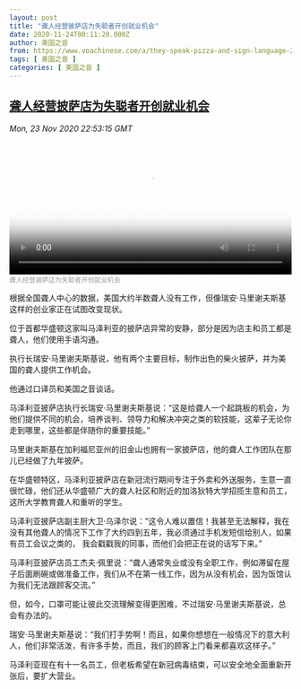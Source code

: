 ```yaml
---
layout: post
title: "聋人经营披萨店为失聪者开创就业机会"
date: 2020-11-24T00:11:20.000Z
author: 美国之音
from: https://www.voachinese.com/a/they-speak-pizza-and-sign-language-20201123/5673754.html
tags: [ 美国之音 ]
categories: [ 美国之音 ]
---
```

<!--1606176680000-->
[聋人经营披萨店为失聪者开创就业机会](https://www.voachinese.com/a/they-speak-pizza-and-sign-language-20201123/5673754.html)
------

<div>
<div><i>Mon, 23 Nov 2020 22:53:15 GMT</i></div><video poster="https://images.weserv.nl?url=gdb.voanews.com/1339c9a8-cadd-450b-bb60-12840279b43b_tv_r1_s_w900.jpg" src="https://av.voanews.com/Videoroot/Pangeavideo/2020/11/1/13/1339c9a8-cadd-450b-bb60-12840279b43b_240p.mp4" style="width:100%" controls></video><div><small style="color: #999;">聋人经营披萨店为失聪者开创就业机会</small></div><p>根据全国聋人中心的数据，美国大约半数聋人没有工作，但像瑞安·马里谢夫斯基这样的创业家正在试图改变现状。</p><p>位于首都华盛顿这家叫马泽利亚的披萨店异常的安静，部分是因为店主和员工都是聋人，他们使用手语沟通。</p><p>执行长瑞安·马里谢夫斯基说，他有两个主要目标，制作出色的柴火披萨，并为美国的聋人提供工作机会。</p><p>他通过口译员和美国之音谈话。</p><p>马泽利亚披萨店执行长瑞安·马里谢夫斯基说：“这是给聋人一个起跳板的机会，为他们提供不同的机会，培养谈判、领导力和解决冲突之类的软技能，这辈子无论你走到哪里，这些都是伴随你的重要技能。”</p><p>马里谢夫斯基在加利福尼亚州的旧金山也拥有一家披萨店，他的聋人工作团队在那儿已经做了九年披萨。</p><p>在华盛顿特区，马泽利亚披萨店在新冠流行期间专注于外卖和外送服务，生意一直很忙碌，他们还从华盛顿广大的聋人社区和附近的加洛狄特大学招揽生意和员工，这所大学教育聋人和重听的学生。</p><p>马泽利亚披萨店副主厨大卫·乌泽尔说：“这令人难以置信！我甚至无法解释，我在没有其他聋人的情况下工作了大约四到五年，我必须通过手机发短信给别人，如果有员工会议之类的， 我会戳戳我的同事，而他们会把正在说的话写下来。”</p><p>马泽利亚披萨店员工杰夫·佩里说：“聋人通常失业或没有全职工作，例如滞留在屋子后面刷碗或做准备工作，我们从不在第一线工作，因为从没有机会，因为饭馆认为我们无法跟顾客交流。”</p><p>但，如今，口罩可能让彼此交流理解变得更困难，不过瑞安·马里谢夫斯基说，总会有办法的。</p><p>瑞安·马里谢夫斯基说：“我们打手势啊！而且，如果你想想在一般情况下的意大利人，他们非常活泼，有许多手势，而且，我们的顾客上门看来都喜欢这样子。”</p><p>马泽利亚现在有十一名员工，但老板希望在新冠病毒结束，可以安全地全面重新开张后，要扩大营业。</p>
</div>
